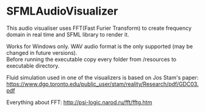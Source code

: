 # SFMLAudioVisualizer
This audio visualiser uses FFT(Fast Furier Transform) to create frequency domain in real time and SFML library to render it.  

Works for Windows only. WAV audio format is the only supported (may be changed in future versions).  
Before running the executable copy every folder from /resources to executable directory.

Fluid simulation used in one of the visualizers is based on Jos Stam's paper: https://www.dgp.toronto.edu/public_user/stam/reality/Research/pdf/GDC03.pdf  

Everything about FFT: http://psi-logic.narod.ru/fft/fftg.htm  
